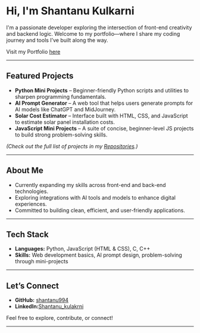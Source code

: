 # Hi, I'm Shantanu Kulkarni 

I'm a passionate developer exploring the intersection of front-end creativity and backend logic. Welcome to my portfolio—where I share my coding journey and tools I’ve built along the way.

Visit my Portfolio [here](https://shantanu994.github.io/Portfolio/)

---

##  Featured Projects

- **Python Mini Projects** – Beginner-friendly Python scripts and utilities to sharpen programming fundamentals.
- **AI Prompt Generator** – A web tool that helps users generate prompts for AI models like ChatGPT and MidJourney.
- **Solar Cost Estimator** – Interface built with HTML, CSS, and JavaScript to estimate solar panel installation costs.
- **JavaScript Mini Projects** – A suite of concise, beginner-level JS projects to build strong problem-solving skills.

*(Check out the full list of projects in my [Repositories](https://github.com/shantanu994?tab=repositories).)*

---

##  About Me

- Currently expanding my skills across front-end and back-end technologies.
- Exploring integrations with AI tools and models to enhance digital experiences.
- Committed to building clean, efficient, and user-friendly applications.

---

##  Tech Stack

- **Languages:** Python, JavaScript (HTML & CSS), C, C++ 
- **Skills:** Web development basics, AI prompt design, problem-solving through mini-projects

---

##  Let’s Connect

- **GitHub:** [shantanu994](https://github.com/shantanu994)  
- **LinkedIn:**[Shantanu_kulakrni](https://www.linkedin.com/in/shantanu-kulkarni-556074329/)

Feel free to explore, contribute, or connect!

---

